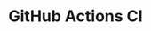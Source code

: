 # GitHub Actions CI











































































































































































































































































































































































































































































































































































































































































































































































































































































































































































































































































































































































































































































































































































































































































































































































































































































































































































































































































































































































































































































































































































































































































